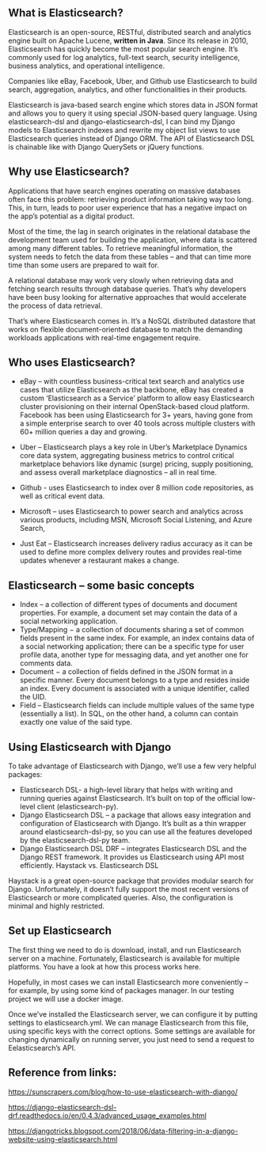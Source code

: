 ## What is Elasticsearch?

  Elasticsearch is an open-source, RESTful, distributed search and analytics engine built on Apache Lucene, **written in Java**. Since its release in 2010, Elasticsearch has quickly become the most popular search engine. It’s commonly used for log analytics, full-text search, security intelligence, business analytics, and operational intelligence.

  Companies like eBay, Facebook, Uber, and Github use Elasticsearch to build search, aggregation, analytics, and other functionalities in their products.
  
  Elasticsearch is java-based search engine which stores data in JSON format and allows you to query it using special JSON-based query language. Using elasticsearch-dsl and django-elasticsearch-dsl, I can bind my Django models to Elasticsearch indexes and rewrite my object list views to use Elasticsearch queries instead of Django ORM. The API of Elasticsearch DSL is chainable like with Django QuerySets or jQuery functions.


## Why use Elasticsearch?

  Applications that have search engines operating on massive databases often face this problem: retrieving product information taking way too long. This, in turn, leads to poor user experience that has a negative impact on the app’s potential as a digital product.

  Most of the time, the lag in search originates in the relational database the development team used for building the application, where data is scattered among many different tables. To retrieve meaningful information, the system needs to fetch the data from these tables – and that can time more time than some users are prepared to wait for.

  A relational database may work very slowly when retrieving data and fetching search results through database queries. That’s why developers have been busy looking for alternative approaches that would accelerate the process of data retrieval.

  That’s where Elasticsearch comes in. It’s a NoSQL distributed datastore that works on flexible document-oriented database to match the demanding workloads applications with real-time engagement require.


## Who uses Elasticsearch?

* eBay – with countless business-critical text search and analytics use cases that utilize Elasticsearch as the backbone, eBay has created a custom ‘Elasticsearch as a Service’ platform to allow easy Elasticsearch cluster provisioning on their internal OpenStack-based cloud platform.
Facebook has been using Elasticsearch for 3+ years, having gone from a simple enterprise search to over 40 tools across multiple clusters with 60+ million queries a day and growing.

* Uber – Elasticsearch plays a key role in Uber’s Marketplace Dynamics core data system, aggregating business metrics to control critical marketplace behaviors like dynamic (surge) pricing, supply positioning, and assess overall marketplace diagnostics – all in real time.

* Github - uses Elasticsearch to index over 8 million code repositories, as well as critical event data.

* Microsoft – uses Elasticsearch to power search and analytics across various products, including MSN, Microsoft Social Listening, and Azure Search,

* Just Eat – Elasticsearch increases delivery radius accuracy as it can be used to define more complex delivery routes and provides real-time updates whenever a restaurant makes a change.

## Elasticsearch – some basic concepts

* Index – a collection of different types of documents and document properties. For example, a document set may contain the data of a social networking application.
* Type/Mapping − a collection of documents sharing a set of common fields present in the same index. For example, an index contains data of a social networking application; there can be a specific type for user profile data, another type for messaging data, and yet another one for comments data.
* Document − a collection of fields defined in the JSON format in a specific manner. Every document belongs to a type and resides inside an index. Every document is associated with a unique identifier, called the UID.
* Field – Elasticsearch fields can include multiple values of the same type (essentially a list). In SQL, on the other hand, a column can contain exactly one value of the said type.

## Using Elasticsearch with Django

To take advantage of Elasticsearch with Django, we’ll use a few very helpful packages:

* Elasticsearch DSL- a high-level library that helps with writing and running queries against Elasticsearch. It’s built on top of the official low-level client (elasticsearch-py).
* Django Elasticsearch DSL – a package that allows easy integration and configuration of Elasticsearch with Django. It’s built as a thin wrapper around elasticsearch-dsl-py, so you can use all the features developed by the elasticsearch-dsl-py team.
* Django Elasticsearch DSL DRF – integrates Elasticsearch DSL and the Django REST framework. It provides us Elasticsearch using API most efficiently.
Haystack vs. Elasticsearch DSL

Haystack is a great open-source package that provides modular search for Django. Unfortunately, it doesn’t fully support the most recent versions of Elasticsearch or more complicated queries. Also, the configuration is minimal and highly restricted.


## Set up Elasticsearch

The first thing we need to do is download, install, and run Elasticsearch server on a machine. Fortunately, Elasticsearch is available for multiple platforms. You have a look at how this process works here. 

Hopefully, in most cases we can install Elasticsearch more conveniently – for example, by using some kind of packages manager. In our testing project we will use a docker image.

Once we’ve installed the Elasticsearch server, we can configure it by putting settings to elasticsearch.yml. We can manage Elasticsearch from this file, using specific keys with the correct options. Some settings are available for changing dynamically on running server, you just need to send a request to Eelasticsearch’s API.




## Reference from links:

https://sunscrapers.com/blog/how-to-use-elasticsearch-with-django/

https://django-elasticsearch-dsl-drf.readthedocs.io/en/0.4.3/advanced_usage_examples.html

https://djangotricks.blogspot.com/2018/06/data-filtering-in-a-django-website-using-elasticsearch.html
